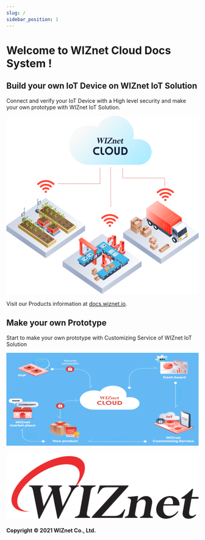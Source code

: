 ```yaml
---
slug: /
sidebar_position: 1
---
```


# Welcome to WIZnet Cloud Docs System !

## Build your own IoT Device on WIZnet IoT Solution

Connect and verify your IoT Device with a High level security and make your own prototype with WIZnet IoT Solution.

<!--- ![](../static/img/CLoud/IMAGES/ComptwoImg.3e3279d9.png) --->

![](../static/img/CLoud/IMAGES/comp1_img_1.c61e995f.png)

Visit our Products information at [docs.wiznet.io](https://docs.wiznet.io).


## Make your own Prototype

Start to make your own prototype with Customizing Service of WIZnet IoT Solution

![](../static/img/CLoud/IMAGES/own-prototype-cloud.png)


![](../static/img/croppedwiznetlogo.png)

#### Copyright © 2021 WIZnet Co., Ltd.
